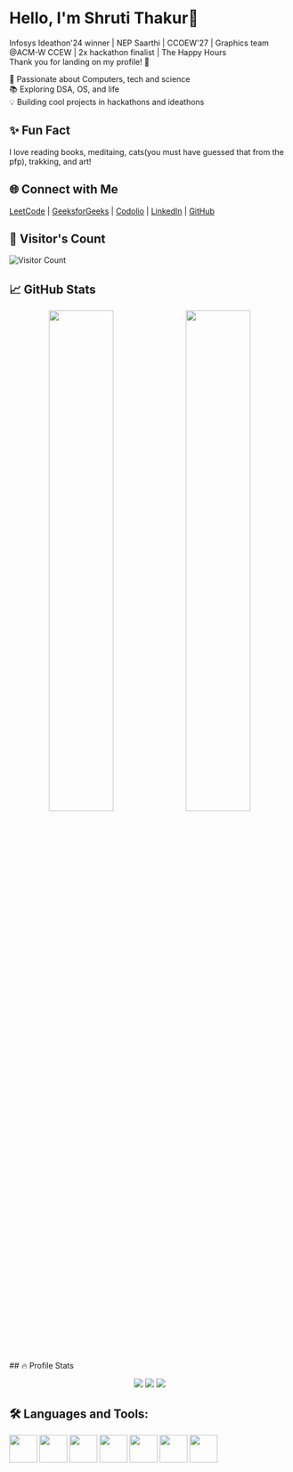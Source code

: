 # Hello, I'm Shruti Thakur👋<br>
Infosys Ideathon'24 winner | NEP Saarthi | CCOEW'27 | Graphics team @ACM-W CCEW | 2x hackathon finalist | The Happy Hours<br>
Thank you for landing on my profile! 🎀<br>

🚀 Passionate about Computers, tech and science<br>
📚 Exploring DSA, OS, and life<br>
💡 Building cool projects in hackathons and ideathons <br>

## ✨ Fun Fact  
I love reading books, meditaing, cats(you must have guessed that from the pfp), trakking, and art!

<!-- 
 ## 🌐 Connect with Me  
[![LeetCode](https://img.shields.io/badge/LeetCode-orange?logo=leetcode)](https://leetcode.com/your-username/)  
[![GeeksforGeeks](https://img.shields.io/badge/GfG-green?logo=geeksforgeeks)](https://auth.geeksforgeeks.org/user/your-username/profile)  
[![Codolio](https://img.shields.io/badge/Codolio-lightgrey?logo=codesandbox)](https://codolio.com/your-username)  
[![LinkedIn](https://img.shields.io/badge/LinkedIn-blue?logo=linkedin)](https://www.linkedin.com/in/yourprofile/)  
[![GitHub](https://img.shields.io/badge/GitHub-black?logo=github)](https://github.com/Shrutit051) 
--> 
## 🌐 Connect with Me  
[LeetCode](https://leetcode.com/your-username/) | [GeeksforGeeks](https://auth.geeksforgeeks.org/user/your-username/profile) | [Codolio](https://codolio.com/your-username) | [LinkedIn](https://www.linkedin.com/in/yourprofile/) | [GitHub](https://github.com/Shrutit051)  


## 👀 Visitor's Count  
![Visitor Count](https://komarev.com/ghpvc/?username=Shrutit051&color=green&style=flat)



## 📈 GitHub Stats  
<p align="center">
  <img width="48%" src="https://github-readme-streak-stats.herokuapp.com/?user=Shrutit051&theme=dark" />
  <img width="48%" src="https://github-readme-stats.vercel.app/api?username=Shrutit051&show_icons=true&theme=dark" />
</p>
## 🔥 Profile Stats  
<p align="center">
  <img src="https://github-profile-summary-cards.vercel.app/api/cards/profile-details?username=Shrutit051&theme=github_dark" />
  <img src="https://github-profile-summary-cards.vercel.app/api/cards/repos-per-language?username=Shrutit051&theme=github_dark" />
  <img src="https://github-profile-summary-cards.vercel.app/api/cards/most-commit-language?username=Shrutit051&theme=github_dark" />
</p>



## 🛠 Languages and Tools:  
<p align="left">
  <img src="https://cdn.jsdelivr.net/gh/devicons/devicon/icons/java/java-original.svg" height="50" width="50" />
  <img src="https://cdn.jsdelivr.net/gh/devicons/devicon/icons/c/c-original.svg" height="50" width="50" />
  <img src="https://cdn.jsdelivr.net/gh/devicons/devicon/icons/cplusplus/cplusplus-original.svg" height="50" width="50" />
  <img src="https://cdn.jsdelivr.net/gh/devicons/devicon/icons/python/python-original.svg" height="50" width="50" />
  <img src="https://cdn.jsdelivr.net/gh/devicons/devicon/icons/html5/html5-original.svg" height="50" width="50" />
  <img src="https://cdn.jsdelivr.net/gh/devicons/devicon/icons/css3/css3-original.svg" height="50" width="50" />
  <img src="https://cdn.jsdelivr.net/gh/devicons/devicon/icons/firebase/firebase-plain.svg" height="50" width="50" />
</p>

<!--
**Shrutit051/Shrutit051** is a ✨ _special_ ✨ repository because its `README.md` (this file) appears on your GitHub profile.

Here are some ideas to get you started:

- 🔭 I’m currently working on ...
- 🌱 I’m currently learning ...
- 👯 I’m looking to collaborate on ...
- 🤔 I’m looking for help with ...
- 💬 Ask me about ...
- 📫 How to reach me: ...
- 😄 Pronouns: ...
- ⚡ Fun fact: ...
-->
